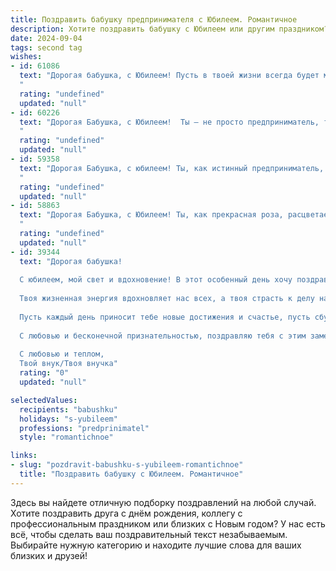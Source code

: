 ```yaml
---
title: Поздравить бабушку предпринимателя с Юбилеем. Романтичное
description: Хотите поздравить бабушку с Юбилеем или другим праздником? Наш ИИ создаст незабываемое поздравление, а вы обязательно выделитесь среди других.  
date: 2024-09-04
tags: second tag
wishes:
- id: 61086
  text: "Дорогая бабушка, с Юбилеем! Пусть в твоей жизни всегда будет место для прекрасного: для ярких моментов, для нежных чувств, для тепла семейного очага. Ты - талантливый предприниматель, полная энергии и жизнелюбия. Желаю тебе  оставаться такой же прекрасной и мудрой!
  "
  rating: "undefined"
  updated: "null"
- id: 60226
  text: "Дорогая Бабушка, с Юбилеем!  Ты — не просто предприниматель, ты — настоящий творец, который создаёт не только бизнес, но и  свои собственные миры, полные любви, тепла и заботы. Пусть твоя жизнь будет полна ярких красок, новых идей и неиссякаемой энергии!
  "
  rating: "undefined"
  updated: "null"
- id: 59358
  text: "Дорогая Бабушка, с юбилеем! Ты, как истинный предприниматель, всю жизнь строила свою собственную империю – империю любви, тепла и заботы. Твой бизнес – это создание уютного мира вокруг, где царят доброта и понимание, где всегда найдется место для каждого. Желаем тебе, чтобы эта империя процветала, а ты, как ее вдохновительница, всегда оставалась самой красивой, самой любящей и самой счастливой!
  "
  rating: "undefined"
  updated: "null"
- id: 58863
  text: "Дорогая Бабушка, с Юбилеем! Ты, как прекрасная роза, расцветаешь с каждым годом, излучая тепло и свет,  твои руки,  как опытного предпринимателя, создали уют и  красоту вокруг,  твоя душа -  бесконечный источник любви и доброты.  Пусть твой жизненный путь будет  освещен  счастьем и  радостью,  а  каждый новый день  будет  наполнен  нежностью  и  вдохновением!
  "
  rating: "undefined"
  updated: "null"
- id: 39344
  text: "Дорогая бабушка!
  
  С юбилеем, мой свет и вдохновение! В этот особенный день хочу поздравить тебя с предпраздничным сиянием и глубокой благодарностью за твою мудрость и тепло. Ты — не просто замечательный предприниматель, но и невероятная женщина, которая умеет видеть красоту в каждом мгновении жизни.
  
  Твоя жизненная энергия вдохновляет нас всех, а твоя страсть к делу наполняет наш дом радостью и гармонией. Ты словно яркий свет, который освещает наш путь, и за это мы тебе безмерно благодарны.
  
  Пусть каждый день приносит тебе новые достижения и счастье, пусть сбудутся все мечты, которые живут в твоем сердце. Ты заслуживаешь всего самого прекрасного, и я искренне верю, что впереди тебя ждут лишь самые светлые перспективы.
  
  С любовью и бесконечной признательностью, поздравляю тебя с этим замечательным юбилеем! Желаю здоровья, счастья и пусть жизнь будет такой же яркой, как твоя душа.
  
  С любовью и теплом,
  Твой внук/Твоя внучка"
  rating: "0"
  updated: "null"

selectedValues:
  recipients: "babushku"
  holidays: "s-yubileem"
  professions: "predprinimatel"
  style: "romantichnoe"

links:
- slug: "pozdravit-babushku-s-yubileem-romantichnoe"
  title: "Поздравить бабушку с Юбилеем. Романтичное"
---
```


Здесь вы найдете отличную подборку поздравлений на любой случай. 
Хотите поздравить друга с днём рождения, коллегу с профессиональным праздником или близких с Новым годом? У нас есть всё, чтобы сделать ваш поздравительный текст незабываемым. Выбирайте нужную категорию и находите лучшие слова для ваших близких и друзей!
